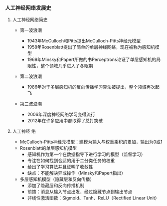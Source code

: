 

### 人工神经网络发展史

1. 人工神经网络简史
   - 第一波浪潮
     - 1943年McCulloch和Pitts提出McCulloch-Pitts神经元模型
     - 1958年Rosenblatt提出了简单的单层神经网络，现在被称为感知机模型
     - 1969年Minsky和Papert所做的书Perceptrons论证了单层感知机的局限性，整个领域几乎进入了冬眠期

    - 第二波浪潮
      - 1986年对于多层感知机的反向传播学习算法被提出，整个领域再次起飞
    - 第三波浪潮
      - 2006年深度神经网络学习变得流行
      - 2012年在许多应用中都取得了总打突破

2. 人工神经 络
   - McCulloch-Pitts神经元模型：建模为输入与权重乘积的累加，输出为0或1
   - Rosenblatt的单层感知机模型
     - 感知机作为第一个在数据指导下进行学习的模型（监督学习）
      - 专注在如何找到合适的用于二分类任务的权重
      - 给出了学习算法并且证明了收敛性
      - 缺点：不能解决异或操作（Minsky和Papert指出）
   - 多层感知机模型（隐藏层和反向传播）
     - 添加了隐藏层和反向传播机制
     - 前馈：消息从输入节点出发，经过隐藏节点到输出节点
     - 非线性激活函数：Sigmoid、Tanh、ReLU（Rectified Linear Unit）